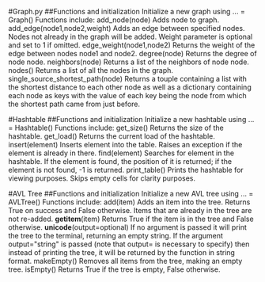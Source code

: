 


#Graph.py
##Functions and initialization
Initialize a new graph using ... = Graph()
Functions include:
    add_node(node)
        Adds node to graph.
    add_edge(node1,node2,weight)
        Adds an edge between specified nodes. Nodes not already in the graph will be added. Weight parameter is optional and set to 1 if omitted.
    edge_weight(node1,node2)
        Returns the weight of the edge between nodes node1 and node2.
    degree(node)
        Returns the degree of node node.
    neighbors(node)
        Returns a list of the neighbors of node node.
    nodes()
        Returns a list of all the nodes in the graph.
    single_source_shortest_path(node)
        Returns a touple containing a list with the shortest distance to each other node as well as a dictionary containing each node as keys with the value of each key being the node from which the shortest path came from just before.
    

#Hashtable
##Functions and initialization
Initialize a new hashtable using ... = Hashtable()
Functions include:
    get_size()
        Returns the size of the hashtable.
    get_load()
        Returns the current load of the hashtable.
    insert(element)
        Inserts element into the table. Raises an exception if the element is already in there.
    find(element)
        Searches for element in the hashtable. If the element is found, the position of it is returned; if the element is not found, -1 is returned.
    print_table()
        Prints the hashtable for viewing purposes. Skips empty cells for clarity purposes.


#AVL Tree
##Functions and initialization
Initialize a new AVL tree using ... = AVLTree()
Functions include:
    add(item)
        Adds an item into the tree. Returns True on success and False otherwise. Items that are already in the tree are not re-added.
    __getitem__(item)
        Returns True if the item is in the tree and False otherwise.
    __unicode__(output=optional)
        If no argument is passed it will print the tree to the terminal, returning an empty string.
        If the argument output="string" is passed (note that output= is necessary to specify) then instead of printing the tree, it will be returned by the function in string format.
    makeEmpty()
        Removes all items from the tree, making an empty tree.
    isEmpty()
        Returns True if the tree is empty, False otherwise.
